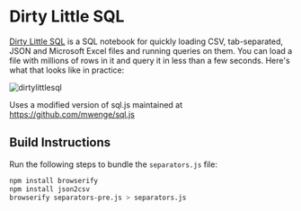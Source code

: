 # Dirty Little SQL
[Dirty Little SQL](https://dirtylittlesql.com) is a SQL notebook for quickly loading CSV, tab-separated, JSON and Microsoft Excel files and running queries on them. You can load
a file with millions of rows in it and query it in less than a few seconds. Here's what that looks like in practice:

![dirtylittlesql](https://user-images.githubusercontent.com/58846/136707932-a3a4f944-c6b7-4f56-9bd9-26741c42b9af.gif)


Uses a modified version of sql.js maintained at https://github.com/mwenge/sql.js

## Build Instructions

Run the following steps to bundle the `separators.js` file:

```sh
npm install browserify
npm install json2csv
browserify separators-pre.js > separators.js
```
